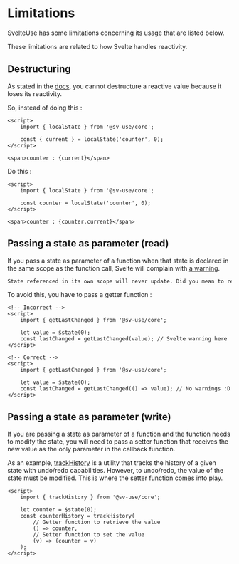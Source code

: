 # Limitations

SvelteUse has some limitations concerning its usage that are listed below.

These limitations are related to how Svelte handles reactivity.

## Destructuring

As stated in the [docs](https://svelte.dev/docs/svelte/$state#Deep-state), you
cannot destructure a reactive value because it loses its
reactivity.

So, instead of doing this :

```svelte
<script>
	import { localState } from '@sv-use/core';

	const { current } = localState('counter', 0);
</script>

<span>counter : {current}</span>
```

Do this :

```svelte
<script>
	import { localState } from '@sv-use/core';

	const counter = localState('counter', 0);
</script>

<span>counter : {counter.current}</span>
```

## Passing a state as parameter (read)

If you pass a state as parameter of a function when that state is declared in
the same scope as the function call, Svelte will complain with [a warning](https://svelte.dev/docs/svelte/compiler-warnings#state_referenced_locally).

```txt
State referenced in its own scope will never update. Did you mean to reference it inside a closure?
```

To avoid this, you have to pass a getter function :

```svelte
<!-- Incorrect -->
<script>
	import { getLastChanged } from '@sv-use/core';

	let value = $state(0);
	const lastChanged = getLastChanged(value); // Svelte warning here
</script>

<!-- Correct -->
<script>
	import { getLastChanged } from '@sv-use/core';

	let value = $state(0);
	const lastChanged = getLastChanged(() => value); // No warnings :D
</script>
```

## Passing a state as parameter (write)

If you are passing a state as parameter of a function and the function needs
to modify the state, you will need to pass a setter function that receives
the new value as the only parameter in the callback function.

As an example, [trackHistory](/sv-use/docs/core/reactivity/track-history) is a
utility that tracks the history of a given state with undo/redo capabilities.
However, to undo/redo, the value of the state must be modified. This is where
the setter function comes into play.

```svelte
<script>
	import { trackHistory } from '@sv-use/core';

	let counter = $state(0);
	const counterHistory = trackHistory(
        // Getter function to retrieve the value
		() => counter,
        // Setter function to set the value    
		(v) => (counter = v)
	);
</script>
```

